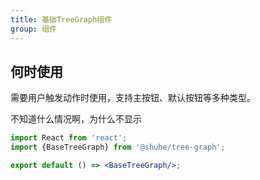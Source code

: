 ```yaml
---
title: 基础TreeGraph组件
group: 组件
---
```



## 何时使用
需要用户触发动作时使用，支持主按钮、默认按钮等多种类型。

不知道什么情况啊，为什么不显示

```jsx
import React from 'react';
import {BaseTreeGraph} from '@shuhe/tree-graph';

export default () => <BaseTreeGraph/>;
```
